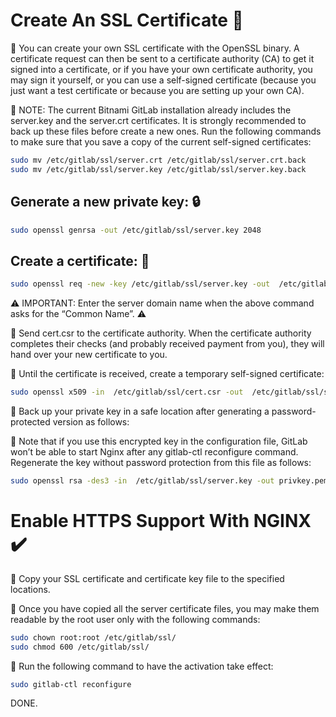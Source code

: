 # Create An SSL Certificate 🔐
🔸 You can create your own SSL certificate with the OpenSSL binary. A certificate request can then be sent to a certificate authority (CA) to get it signed into a certificate, or if you have your own certificate authority, you may sign it yourself, or you can use a self-signed certificate (because you just want a test certificate or because you are setting up your own CA).



📝 NOTE: The current Bitnami GitLab installation already includes the server.key and the server.crt certificates. It is strongly recommended to back up these files before create a new ones. Run the following commands to make sure that you save a copy of the current self-signed certificates:

```bash
sudo mv /etc/gitlab/ssl/server.crt /etc/gitlab/ssl/server.crt.back
sudo mv /etc/gitlab/ssl/server.key /etc/gitlab/ssl/server.key.back
```

## Generate a new private key:  🔒

```bash
sudo openssl genrsa -out /etc/gitlab/ssl/server.key 2048
```

## Create a certificate: 📑

```bash
sudo openssl req -new -key /etc/gitlab/ssl/server.key -out  /etc/gitlab/ssl/cert.csr
```
⚠️ IMPORTANT: Enter the server domain name when the above command asks for the “Common Name”. ⚠️

🔸 Send cert.csr to the certificate authority. When the certificate authority completes their checks (and probably received payment from you), they will hand over your new certificate to you.

🔸 Until the certificate is received, create a temporary self-signed certificate:

```bash
sudo openssl x509 -in  /etc/gitlab/ssl/cert.csr -out  /etc/gitlab/ssl/server.crt -req -signkey  /etc/gitlab/ssl/server.key -days 365
```
🔸 Back up your private key in a safe location after generating a password-protected version as follows:

🔻 Note that if you use this encrypted key in the configuration file, GitLab won’t be able to start Nginx after any gitlab-ctl reconfigure command. Regenerate the key without password protection from this file as follows:
```bash
sudo openssl rsa -des3 -in  /etc/gitlab/ssl/server.key -out privkey.pem
```

# Enable HTTPS Support With NGINX ✔️
🔸 Copy your SSL certificate and certificate key file to the specified locations.

🔸 Once you have copied all the server certificate files, you may make them readable by the root user only with the following commands:
```bash
sudo chown root:root /etc/gitlab/ssl/
sudo chmod 600 /etc/gitlab/ssl/
```

🔸 Run the following command to have the activation take effect:
```bash
sudo gitlab-ctl reconfigure
```

DONE.